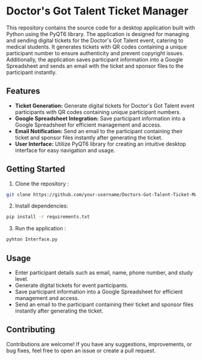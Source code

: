 # Doctor's Got Talent Ticket Manager

This repository contains the source code for a desktop application built with Python using the PyQT6 library. The application is designed for managing and sending digital tickets for the Doctor's Got Talent event, catering to medical students. It generates tickets with QR codes containing a unique participant number to ensure authenticity and prevent copyright issues. Additionally, the application saves participant information into a Google Spreadsheet and sends an email with the ticket and sponsor files to the participant instantly.

## Features

- **Ticket Generation:** Generate digital tickets for Doctor's Got Talent event participants with QR codes containing unique participant numbers.
- **Google Spreadsheet Integration:** Save participant information into a Google Spreadsheet for efficient management and access.
- **Email Notification:** Send an email to the participant containing their ticket and sponsor files instantly after generating the ticket.
- **User Interface:** Utilize PyQT6 library for creating an intuitive desktop interface for easy navigation and usage.

## Getting Started

1. Clone the repository :
```bash
git clone https://github.com/your-username/Doctors-Got-Talent-Ticket-Manager.git
```
2. Install dependencies:
```bash
pip install -r requirements.txt
```
3. Run the application :
```bash
pyhton Interface.py
```

## Usage

- Enter participant details such as email, name, phone number, and study level.
- Generate digital tickets for event participants.
- Save participant information into a Google Spreadsheet for efficient management and access.
- Send an email to the participant containing their ticket and sponsor files instantly after generating the ticket.

## Contributing

Contributions are welcome! If you have any suggestions, improvements, or bug fixes, feel free to open an issue or create a pull request.
